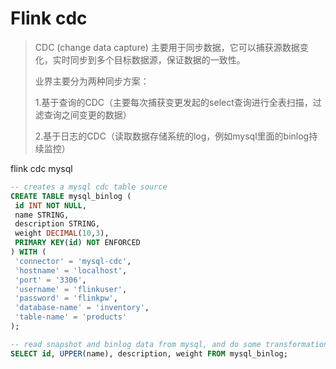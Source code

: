 # Flink cdc

> CDC (change data capture) 主要用于同步数据，它可以捕获源数据变化，实时同步到多个目标数据源，保证数据的一致性。
>
> 业界主要分为两种同步方案：
>
> ​	1.基于查询的CDC（主要每次捕获变更发起的select查询进行全表扫描，过滤查询之间变更的数据）
>
> ​	2.基于日志的CDC（读取数据存储系统的log，例如mysql里面的binlog持续监控）

flink cdc mysql

```sql
-- creates a mysql cdc table source
CREATE TABLE mysql_binlog (
 id INT NOT NULL,
 name STRING,
 description STRING,
 weight DECIMAL(10,3),
 PRIMARY KEY(id) NOT ENFORCED
) WITH (
 'connector' = 'mysql-cdc',
 'hostname' = 'localhost',
 'port' = '3306',
 'username' = 'flinkuser',
 'password' = 'flinkpw',
 'database-name' = 'inventory',
 'table-name' = 'products'
);

-- read snapshot and binlog data from mysql, and do some transformation, and show on the client
SELECT id, UPPER(name), description, weight FROM mysql_binlog;
```


